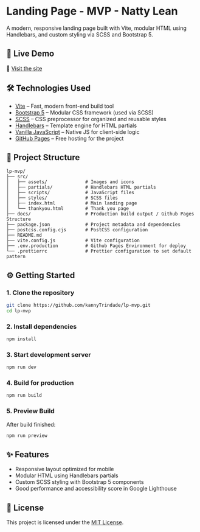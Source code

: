 # Landing Page - MVP - Natty Lean

A modern, responsive landing page built with Vite, modular HTML using Handlebars, and custom styling via SCSS and Bootstrap 5.

## 🚀 Live Demo

🔗 [Visit the site](https://kannytrindade.github.io/lp-mvp)

## 🛠️ Technologies Used

- [Vite](https://vitejs.dev/) – Fast, modern front-end build tool
- [Bootstrap 5](https://getbootstrap.com/) – Modular CSS framework (used via SCSS)
- [SCSS](https://sass-lang.com/) – CSS preprocessor for organized and reusable styles
- [Handlebars](https://handlebarsjs.com/) – Template engine for HTML partials
- [Vanilla JavaScript](https://developer.mozilla.org/en-US/docs/Web/JavaScript) – Native JS for client-side logic
- [GitHub Pages](https://pages.github.com/) – Free hosting for the project

## 📁 Project Structure

```
lp-mvp/
├── src/
│   ├── assets/              # Images and icons
│   ├── partials/            # Handlebars HTML partials
│   ├── scripts/             # JavaScript files
│   ├── styles/              # SCSS files
│   ├── index.html           # Main landing page
│   └── thankyou.html        # Thank you page
├── docs/                    # Production build output / Github Pages Structure
├── package.json             # Project metadata and dependencies
├── postcss.config.cjs       # PostCSS configuration
├── README.md
├── vite.config.js           # Vite configuration
├── .env.production          # Github Pages Environment for deploy
└── .prettierrc              # Prettier configuration to set default pattern
```

## ⚙️ Getting Started

### 1. Clone the repository

```bash
git clone https://github.com/kannyTrindade/lp-mvp.git
cd lp-mvp
```

### 2. Install dependencies

```bash
npm install
```

### 3. Start development server

```bash
npm run dev
```

### 4. Build for production

```bash
npm run build
```

### 5. Preview Build

After build finished:

```bash
npm run preview
```

## ✨ Features

- Responsive layout optimized for mobile
- Modular HTML using Handlebars partials
- Custom SCSS styling with Bootstrap 5 components
- Good performance and accessibility score in Google Lighthouse

## 📄 License

This project is licensed under the [MIT License](LICENSE).
